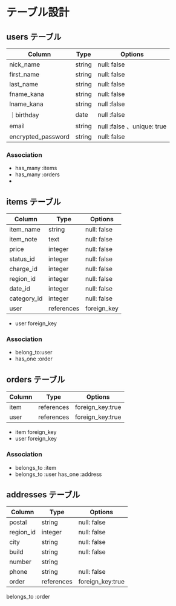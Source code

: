 # テーブル設計




## users テーブル


| Column   | Type   | Options     |
|--------  |------  |-----------  |
|nick_name| string | null: false  |
|first_name| string | null: false |
|last_name | string | null: false |
|fname_kana| string | null: false |
|lname_kana| string | null :false |
｜birthday  | date  | null :false  |
| email    | string | null :false 、unique: true|    
| encrypted_password | string | null: false    |



### Association
- has_many :items
- has_many :orders
- 
  

## items テーブル

| Column        | Type   | Options     |
| ------------- | ------ | ----------- |
| item_name     | string | null: false |
| item_note     | text   | null: false |
| price         | integer| null: false |             
| status_id     | integer| null: false |
| charge_id     | integer| null: false |
| region_id     | integer| null: false |
| date_id       | integer| null: false |
| category_id   | integer| null: false |
| user          | references | foreign_key|
             

* user foreign_key

### Association

- belong_to:user
- has_one :order

   

## orders テーブル

| Column   | Type       | Options                        |
| -------  | ---------- | ------------------------------ |
| item     | references |   foreign_key:true             |
| user     | references |    foreign_key:true            |

* item    foreign_key
* user    foreign_key


### Association

- belongs_to :item
- belongs_to :user
  has_one    :address

## addresses テーブル
| Column   | Type       | Options       |
| -------  | ---------- | ------------- |
| postal   | string     |   null: false | 
| region_id| integer    |   null: false |                             
| city     | string     |   null: false |  
| build    | string     |   null: false |                         
| number   | string     |               |                            
| phone    | string     |   null: false |                             
| order    | references |foreign_key:true |
 
 
 
 belongs_to :order
